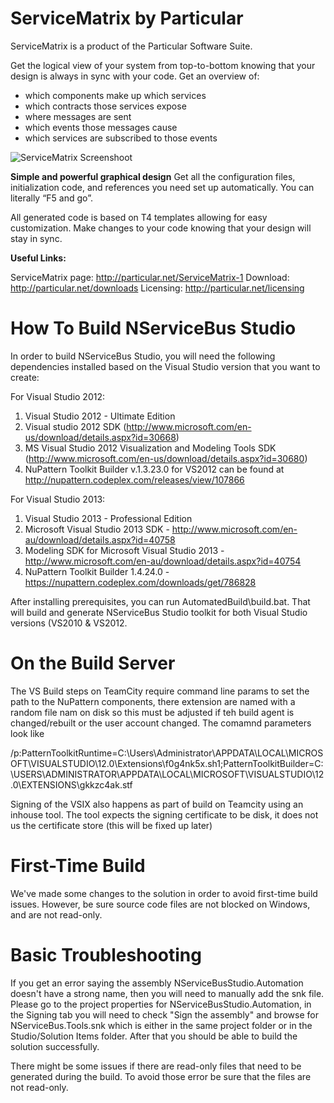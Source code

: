 ServiceMatrix by Particular
===========================
ServiceMatrix is a product of the Particular Software Suite.

Get the logical view of your system from top-to-bottom knowing that your design is always in sync with your code.
Get an overview of:
* which components make up which services
* which contracts those services expose
* where messages are sent
* which events those messages cause
* which services are subscribed to those events

![ServiceMatrix Screenshoot](http://particular.net/Media/Default/Studio/ServiceMatrixScreen.png)


**Simple and powerful graphical design**
Get all the configuration files, initialization code, and references you need set up automatically. You can literally “F5 and go”.

All generated code is based on T4 templates allowing for easy customization. Make changes to your code knowing that your design will stay in sync.


**Useful Links:**

ServiceMatrix page: http://particular.net/ServiceMatrix-1
Download: http://particular.net/downloads
Licensing: http://particular.net/licensing


How To Build NServiceBus Studio
===============================

In order to build NServiceBus Studio, you will need the following dependencies installed based on the Visual Studio version that you want to create:


For Visual Studio 2012:

1. Visual Studio 2012 - Ultimate Edition
2. Visual studio 2012 SDK (http://www.microsoft.com/en-us/download/details.aspx?id=30668)
3. MS Visual Studio 2012 Visualization and Modeling Tools SDK (http://www.microsoft.com/en-us/download/details.aspx?id=30680)
4. NuPattern Toolkit Builder v.1.3.23.0 for VS2012 can be found at http://nupattern.codeplex.com/releases/view/107866

For Visual Studio 2013:

1. Visual Studio 2013 - Professional Edition
2. Microsoft Visual Studio 2013 SDK - http://www.microsoft.com/en-au/download/details.aspx?id=40758
3. Modeling SDK for Microsoft Visual Studio 2013 - http://www.microsoft.com/en-au/download/details.aspx?id=40754
4. NuPattern Toolkit Builder 1.4.24.0 - https://nupattern.codeplex.com/downloads/get/786828

After installing prerequisites, you can run AutomatedBuild\build.bat. That will build and generate NServiceBus Studio toolkit for both Visual Studio versions (VS2010 & VS2012.

On the Build Server 
========
The VS Build steps on TeamCity require command line params to set the path to the NuPattern components, there extension are named with a random file nam on disk so
this must be adjusted if teh build agent is changed/rebuilt or the user account changed.  The comamnd parameters look like 

/p:PatternToolkitRuntime=C:\Users\Administrator\APPDATA\LOCAL\MICROSOFT\VISUALSTUDIO\12.0\Extensions\f0g4nk5x.sh1;PatternToolkitBuilder=C:\USERS\ADMINISTRATOR\APPDATA\LOCAL\MICROSOFT\VISUALSTUDIO\12.0\EXTENSIONS\gkkzc4ak.stf

Signing of the VSIX also happens as part of build on Teamcity using an inhouse tool.  The tool expects the signing certificate to be disk, it does not us the certificate store (this will be fixed up later) 

First-Time Build
================

We've made some changes to the solution in order to avoid first-time build issues. However, be sure source code files are not blocked on Windows, and are not read-only.

Basic Troubleshooting
=====================

If you get an error saying the assembly NServiceBusStudio.Automation doesn't have a strong name, then you will need to manually add the snk file. Please go to the project properties for NServiceBusStudio.Automation, in the Signing tab you will need to check "Sign the assembly" and browse for NServiceBus.Tools.snk which is either in the same project folder or in the Studio/Solution Items folder. After that you should be able to build the solution successfully.

There might be some issues if there are read-only files that need to be generated during the build. To avoid those error be sure that the files are not read-only.
